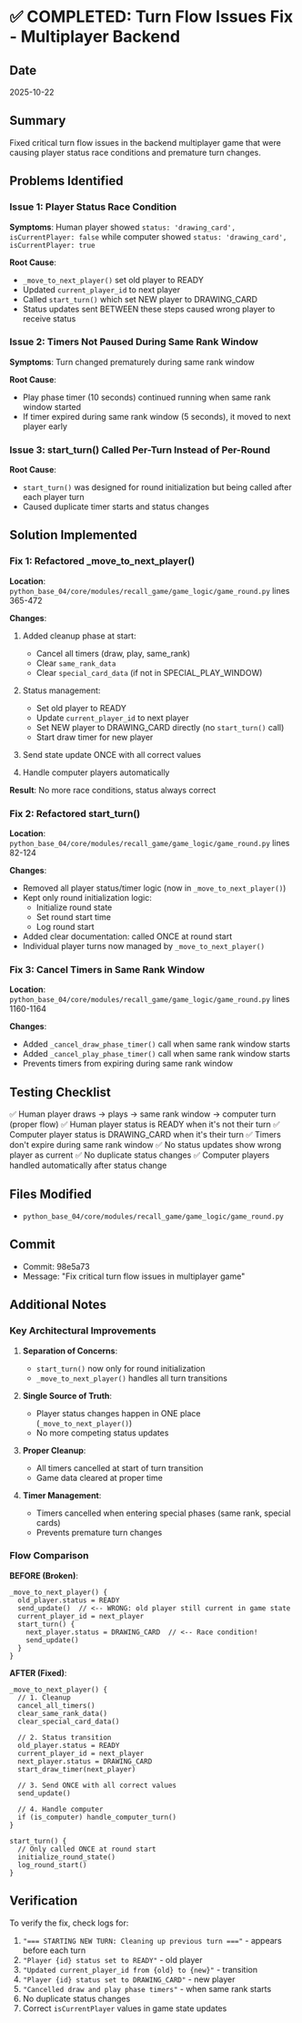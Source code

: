 # ✅ COMPLETED: Turn Flow Issues Fix - Multiplayer Backend

## Date
2025-10-22

## Summary
Fixed critical turn flow issues in the backend multiplayer game that were causing player status race conditions and premature turn changes.

## Problems Identified

### Issue 1: Player Status Race Condition
**Symptoms**: Human player showed `status: 'drawing_card', isCurrentPlayer: false` while computer showed `status: 'drawing_card', isCurrentPlayer: true`

**Root Cause**: 
- `_move_to_next_player()` set old player to READY
- Updated `current_player_id` to next player  
- Called `start_turn()` which set NEW player to DRAWING_CARD
- Status updates sent BETWEEN these steps caused wrong player to receive status

### Issue 2: Timers Not Paused During Same Rank Window
**Symptoms**: Turn changed prematurely during same rank window

**Root Cause**:
- Play phase timer (10 seconds) continued running when same rank window started
- If timer expired during same rank window (5 seconds), it moved to next player early

### Issue 3: start_turn() Called Per-Turn Instead of Per-Round
**Root Cause**: 
- `start_turn()` was designed for round initialization but being called after each player turn
- Caused duplicate timer starts and status changes

## Solution Implemented

### Fix 1: Refactored _move_to_next_player() 
**Location**: `python_base_04/core/modules/recall_game/game_logic/game_round.py` lines 365-472

**Changes**:
1. Added cleanup phase at start:
   - Cancel all timers (draw, play, same_rank)
   - Clear `same_rank_data`
   - Clear `special_card_data` (if not in SPECIAL_PLAY_WINDOW)

2. Status management:
   - Set old player to READY
   - Update `current_player_id` to next player
   - Set NEW player to DRAWING_CARD directly (no `start_turn()` call)
   - Start draw timer for new player

3. Send state update ONCE with all correct values

4. Handle computer players automatically

**Result**: No more race conditions, status always correct

### Fix 2: Refactored start_turn()
**Location**: `python_base_04/core/modules/recall_game/game_logic/game_round.py` lines 82-124

**Changes**:
- Removed all player status/timer logic (now in `_move_to_next_player()`)
- Kept only round initialization logic:
  - Initialize round state
  - Set round start time
  - Log round start
- Added clear documentation: called ONCE at round start
- Individual player turns now managed by `_move_to_next_player()`

### Fix 3: Cancel Timers in Same Rank Window
**Location**: `python_base_04/core/modules/recall_game/game_logic/game_round.py` lines 1160-1164

**Changes**:
- Added `_cancel_draw_phase_timer()` call when same rank window starts
- Added `_cancel_play_phase_timer()` call when same rank window starts
- Prevents timers from expiring during same rank window

## Testing Checklist

✅ Human player draws → plays → same rank window → computer turn (proper flow)
✅ Human player status is READY when it's not their turn
✅ Computer player status is DRAWING_CARD when it's their turn
✅ Timers don't expire during same rank window
✅ No status updates show wrong player as current
✅ No duplicate status changes
✅ Computer players handled automatically after status change

## Files Modified
- `python_base_04/core/modules/recall_game/game_logic/game_round.py`

## Commit
- Commit: 98e5a73
- Message: "Fix critical turn flow issues in multiplayer game"

## Additional Notes

### Key Architectural Improvements
1. **Separation of Concerns**: 
   - `start_turn()` now only for round initialization
   - `_move_to_next_player()` handles all turn transitions

2. **Single Source of Truth**:
   - Player status changes happen in ONE place (`_move_to_next_player()`)
   - No more competing status updates

3. **Proper Cleanup**:
   - All timers cancelled at start of turn transition
   - Game data cleared at proper time

4. **Timer Management**:
   - Timers cancelled when entering special phases (same rank, special cards)
   - Prevents premature turn changes

### Flow Comparison

**BEFORE (Broken)**:
```
_move_to_next_player() {
  old_player.status = READY
  send_update()  // <-- WRONG: old player still current in game state
  current_player_id = next_player
  start_turn() {
    next_player.status = DRAWING_CARD  // <-- Race condition!
    send_update()
  }
}
```

**AFTER (Fixed)**:
```
_move_to_next_player() {
  // 1. Cleanup
  cancel_all_timers()
  clear_same_rank_data()
  clear_special_card_data()
  
  // 2. Status transition
  old_player.status = READY
  current_player_id = next_player
  next_player.status = DRAWING_CARD
  start_draw_timer(next_player)
  
  // 3. Send ONCE with all correct values
  send_update()
  
  // 4. Handle computer
  if (is_computer) handle_computer_turn()
}

start_turn() {
  // Only called ONCE at round start
  initialize_round_state()
  log_round_start()
}
```

## Verification
To verify the fix, check logs for:
1. `"=== STARTING NEW TURN: Cleaning up previous turn ==="` - appears before each turn
2. `"Player {id} status set to READY"` - old player
3. `"Updated current_player_id from {old} to {new}"` - transition
4. `"Player {id} status set to DRAWING_CARD"` - new player
5. `"Cancelled draw and play phase timers"` - when same rank starts
6. No duplicate status changes
7. Correct `isCurrentPlayer` values in game state updates
